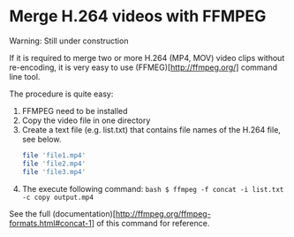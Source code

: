 Merge H.264 videos with FFMPEG
================================

Warning: Still under construction

If it is required to merge two or more H.264 (MP4, MOV) video clips without re-encoding, it is very easy to use (FFMEG)[http://ffmpeg.org/] command line tool.

The procedure is quite easy:

   1. FFMPEG need to be installed
   2. Copy the video file in one directory
   3. Create a text file (e.g. list.txt) that contains file names of the H.264 file, see below.
		```bash
		file 'file1.mp4'
		file 'file2.mp4'
		file 'file3.mp4'
   		```    
   4. The execute following command:
	```bash
	$ ffmpeg -f concat -i list.txt -c copy output.mp4	
	```


See the full (documentation)[http://ffmpeg.org/ffmpeg-formats.html#concat-1] of this command for reference.